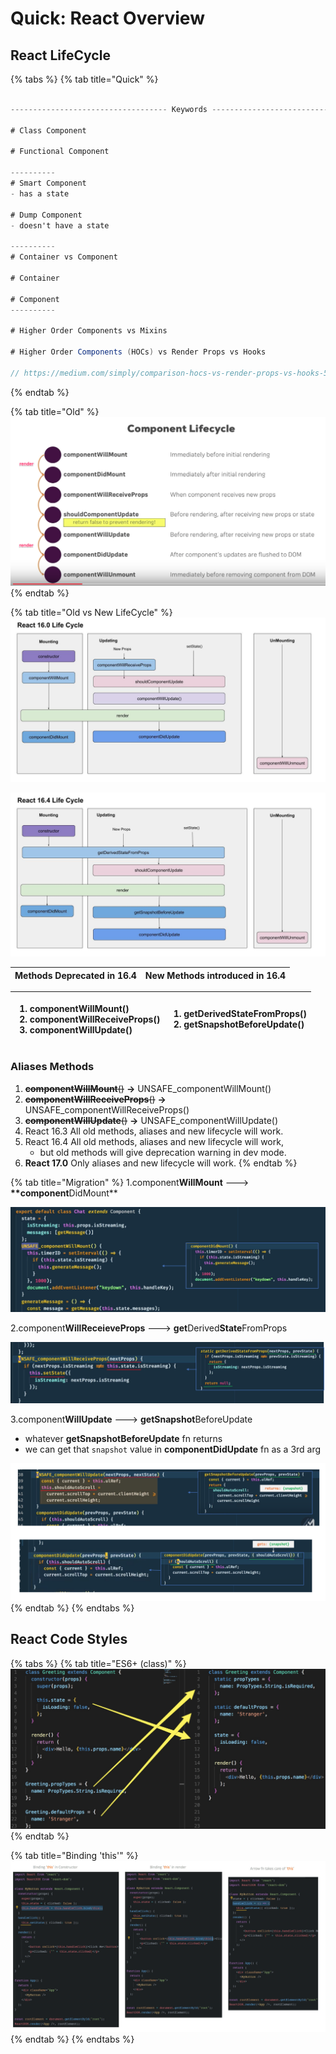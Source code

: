# Quick: React Overview

## React LifeCycle

{% tabs %}
{% tab title="Quick" %}
```csharp

----------------------------------- Keywords -----------------------------------

# Class Component

# Functional Component

----------
# Smart Component
- has a state

# Dump Component
- doesn't have a state

----------
# Container vs Component

# Container

# Component
----------
    
# Higher Order Components vs Mixins

# Higher Order Components (HOCs) vs Render Props vs Hooks

// https://medium.com/simply/comparison-hocs-vs-render-props-vs-hooks-55f9ffcd5dc6
```
{% endtab %}

{% tab title="Old" %}
![](../../.gitbook/assets/image-191.png)
{% endtab %}

{% tab title="Old vs New LifeCycle" %}
![](../../.gitbook/assets/image-37.png)

![](../../.gitbook/assets/image-21.png)

| Methods Deprecated in 16.4 | New Methods introduced in 16.4 |
| :--- | :--- |


<table>
  <thead>
    <tr>
      <th style="text-align:left">
        <ol>
          <li>component<b>WillMount</b>()</li>
          <li>component<b>WillReceiveProps</b>()</li>
          <li>component<b>WillUpdate</b>()</li>
        </ol>
      </th>
      <th style="text-align:left">
        <ol>
          <li>getDerivedStateFromProps()</li>
          <li>getSnapshotBeforeUpdate()</li>
        </ol>
      </th>
    </tr>
  </thead>
  <tbody></tbody>
</table>

### Aliases Methods

1. ~~**componentWillMount**\(\)~~ **→**  UNSAFE\_componentWillMount\(\)
2. ~~**componentWillReceiveProps**\(\)~~ **→**  UNSAFE\_componentWillReceiveProps\(\)
3. ~~**componentWillUpdate**\(\)~~ **→** UNSAFE\_componentWillUpdate\(\)
4. React 16.3 All old methods, aliases and new lifecycle will work.
5. React 16.4 All old methods, aliases and new lifecycle will work, 
   * but old methods will give deprecation warning in dev mode.
6. **React 17.0** Only aliases and new lifecycle will work.
{% endtab %}

{% tab title="Migration" %}
1.component**WillMount** ---&gt; **\*\*component**DidMount\*\*

![just a name change](../../.gitbook/assets/image-25.png)

2.component**WillReceieveProps** ---&gt; **get**Derived**State**FromProps

![since newFn is static &apos;this&apos; is not accessible \(i.e. this.state.xxxx\)](../../.gitbook/assets/image-172.png)

3.component**WillUpdate** ---&gt; **getSnapshot**BeforeUpdate

* whatever **getSnapshotBeforeUpdate** fn returns 
* we can get that `snapshot` value in **componentDidUpdate** fn as a 3rd arg

![](../../.gitbook/assets/image-47.png)
{% endtab %}
{% endtabs %}

## React Code Styles

{% tabs %}
{% tab title="ES6+ \(class\)" %}
![](../../.gitbook/assets/image-107.png)
{% endtab %}

{% tab title="Binding \'this\'" %}
![](../../.gitbook/assets/image-56.png)
{% endtab %}
{% endtabs %}




